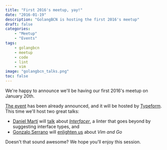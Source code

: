 ```yaml
---
title: "First 2016's meetup, yay!"
date: "2016-01-19"
description: "GolangBCN is hosting the first 2016's meetup"
draft: false
categories:
    - "Meetup"
    - "Events"
tags:
    - golangbcn
    - meetup
    - code
    - lint
    - vim
image: "golangbcn_talks.png"
toc: false
---
```


We're happy to announce we'll be having our first 2016's meetup on January 20th.

<!--more-->

[The event] has been already announced, and it will be hosted by [Typeform].
This time we'll host two great talks:

- [Daniel Martí] will [talk] about *[Interfacer]*, a linter that goes beyond by suggesting interface types, and
- [Gonzalo Serrano] will [enlighten us] about *Vim and Go*

Doesn't that sound awesome?
We hope you'll enjoy this session.

  [The event]: http://www.meetup.com/es-ES/Golang-Barcelona/events/227550921/ "Golang January Meetup"
  [Typeform]: http://typeform.com "Typeform"
  [Daniel Martí]: http://mvdan.cc "Daniel Martí"
  [Interfacer]: http://github.com/mvdan/interfacer "Interfacer, an interface suggesting linter"
  [Gonzalo Serrano]: http://gonzaloserrano.io/ "Gonzalo Serrano"
  [enlighten us]: http://vim-go.gonzaloserrano.io/#/ "Talk about Vim and Go"
  [talk]: http://mvdan.cc/static/interfacer.html "Talk about interfacer"
